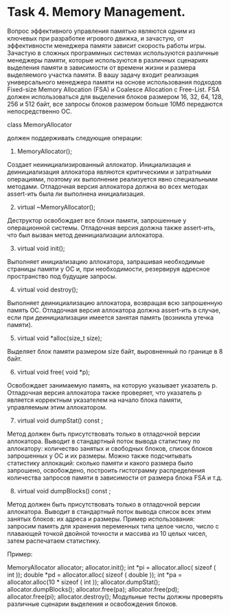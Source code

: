 Task 4. Memory Management.
=

Вопрос эффективного управления памятью являются одним из ключевых при
разработке игрового движка, и зачастую, от эффективности менеджера памяти
зависит скорость работы игры. Зачастую в сложных программных системах
используются различные менеджеры памяти, которые используются в различных
сценариях выделения памяти в зависимости от времени жизни и размера
выделяемого участка памяти.
В вашу задачу входит реализация универсального менеджера памяти на основе
использования подходов Fixed-size Memory Allocation (FSA) и Coalesce Allocation с
Free-List. FSA должен использоваться для выделения блоков размером 16, 32, 64,
128, 256 и 512 байт, все запросы блоков размером больше 10Мб передаются
непосредственно ОС.

class MemoryAllocator

должен поддерживать следующие операции:
1. MemoryAllocator();

Создает неинициализированный аллокатор. Инициализация и
деинициализация аллокатора являются критическими и затратными
операциями, поэтому их выполнение реализуется явно специальными
методами. Отладочная версия аллокатора должна во всех методах
assert-ить была ли выполнена инициализация.

2. virtual ~MemoryAllocator();

Деструктор освобождает все блоки памяти, запрошенные у операционной
системы. Отладочная версия должна также assert-ить, что был вызван
метод деинициализации аллокатора.

3. virtual void init();

Выполняет инициализацию аллокатора, запрашивая необходимые
страницы памяти у ОС и, при необходимости, резервируя адресное
пространство под будущие запросы.

4. virtual void destroy();

Выполняет деинициализацию аллокатора, возвращая всю запрошенную
память ОС. Отладочная версия аллокатора должна assert-ить в случае,
если при деинициализации имеется занятая память (возникла утечка
памяти).

5. virtual void *alloc(size_t size);

Выделяет блок памяти размером size байт, выровненный по границе в 8
байт.

6. virtual void free( void *p);

Освобождает занимаемую память, на которую указывает указатель p.
Отладочная версия аллокатора также проверяет, что указатель p является
корректным указателем на начало блока памяти, управляемым этим
аллокатором.

7. virtual void dumpStat() const ;

Метод должен быть присутствовать только в отладочной версии
аллокатора. Выводит в стандартный поток вывода статистику по
аллокатору: количество занятых и свободных блоков, список блоков
запрошенных у ОС и их размеры. Можно также подсчитывать статистику
аллокаций: сколько памяти и какого размера было запрошено,
освобождено, построить гистограмму распределения количества запросов
памяти в зависимости от размера блока FSA и т.д.

8. virtual void dumpBlocks() const ;

Метод должен быть присутствовать только в отладочной версии
аллокатора. Выводит в стандартный поток вывода список всех этим
занятых блоков: их адреса и размеры.
Пример использования: запросим память для хранения переменных типа целое
число, число с плавающей точкой двойной точности и массива из 10 целых чисел,
затем распечатаем статистику.

Пример:

MemoryAllocator allocator;
allocator.init();
int *pi = allocator.alloc( sizeof ( int ));
double *pd = allocator.alloc( sizeof ( double ));
int *pa = allocator.alloc(10 * sizeof ( int ));
allocator.dumpStat();
allocator.dumpBlocks();
allocator.free(pa);
allocator.free(pd);
allocator.free(pi);
allocator.destroy();
Модульные тесты должны проверять различные сценарии выделения и
освобождения блоков.
